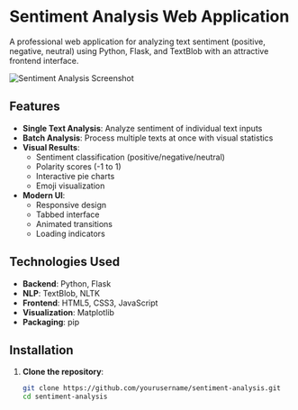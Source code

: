 # Sentiment Analysis Web Application

A professional web application for analyzing text sentiment (positive, negative, neutral) using Python, Flask, and TextBlob with an attractive frontend interface.

![Sentiment Analysis Screenshot](https://via.placeholder.com/800x400?text=Sentiment+Analysis+Screenshot)

## Features

- **Single Text Analysis**: Analyze sentiment of individual text inputs
- **Batch Analysis**: Process multiple texts at once with visual statistics
- **Visual Results**: 
  - Sentiment classification (positive/negative/neutral)
  - Polarity scores (-1 to 1)
  - Interactive pie charts
  - Emoji visualization
- **Modern UI**:
  - Responsive design
  - Tabbed interface
  - Animated transitions
  - Loading indicators

## Technologies Used

- **Backend**: Python, Flask
- **NLP**: TextBlob, NLTK
- **Frontend**: HTML5, CSS3, JavaScript
- **Visualization**: Matplotlib
- **Packaging**: pip

## Installation

1. **Clone the repository**:
   ```bash
   git clone https://github.com/yourusername/sentiment-analysis.git
   cd sentiment-analysis